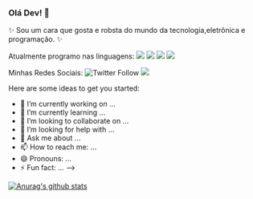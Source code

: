 ### Olá Dev! 👋

✨ Sou um cara que gosta e robsta do mundo da tecnologia,eletrônica e programação. ✨

Atualmente programo nas linguagens: <img src="https://img.shields.io/badge/-HTML5-orange"/> <img src="https://img.shields.io/badge/-CSS3-blue"/> <img src="https://img.shields.io/badge/-JavaScript-yellow"/> <img src="https://img.shields.io/badge/C%2B%2B-Arduino-brightgreen"/>

Minhas Redes Sociais:
![Twitter Follow](https://img.shields.io/twitter/follow/Samuelllr_htcod?style=social) <a href="https://codepen.io/samuellr"><img src="https://img.shields.io/badge/-Codepen-lightgrey"/></a>

Here are some ideas to get you started:

- 🔭 I’m currently working on ...
- 🌱 I’m currently learning ...
- 👯 I’m looking to collaborate on ...
- 🤔 I’m looking for help with ...
- 💬 Ask me about ...
- 📫 How to reach me: ...
- 😄 Pronouns: ...
- ⚡ Fun fact: ...
-->


[![Anurag's github stats](https://github-readme-stats.vercel.app/api?username=samuelllr&show_icons=true)](https://github.com/anuraghazra/github-readme-stats)
